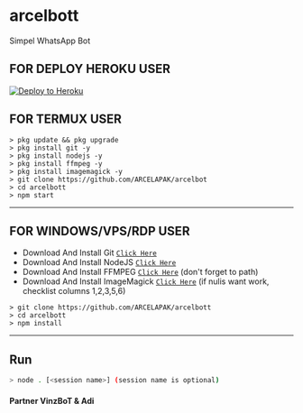 # arcelbott

Simpel WhatsApp Bot

## FOR DEPLOY HEROKU USER


<p><a href="https://heroku.com/deploy?template=https://github.com/ARCELAPAK/arcelbott"> <img src="https://www.herokucdn.com/deploy/button.svg" alt="Deploy to Heroku" /></a></p>


## FOR TERMUX USER

```
> pkg update && pkg upgrade
> pkg install git -y
> pkg install nodejs -y
> pkg install ffmpeg -y
> pkg install imagemagick -y
> git clone https://github.com/ARCELAPAK/arcelbot
> cd arcelbott
> npm start

```

---------

## FOR WINDOWS/VPS/RDP USER

* Download And Install Git [`Click Here`](https://git-scm.com/downloads)
* Download And Install NodeJS [`Click Here`](https://nodejs.org/en/download)
* Download And Install FFMPEG [`Click Here`](https://ffmpeg.org/download.html) (don't forget to path)
* Download And Install ImageMagick [`Click Here`](https://imagemagick.org/script/download.php) (if nulis want work,  checklist columns 1,2,3,5,6)

```
> git clone https://github.com/ARCELAPAK/arcelbott
> cd arcelbott 
> npm install

```

---------

## Run

```bash
> node . [<session name>] (session name is optional)

```

#### Partner VinzBoT & Adi
             
                  

